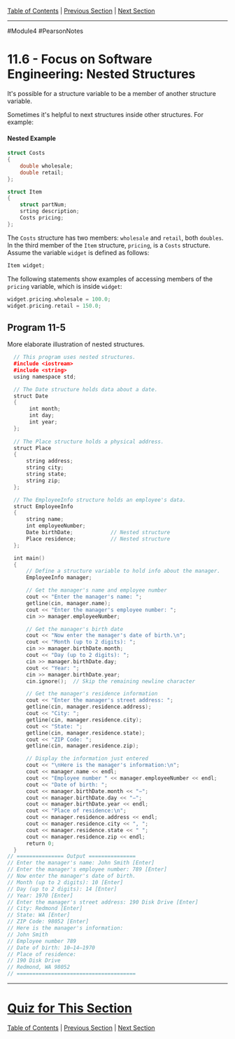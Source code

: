 [Table of Contents](/README.md) | [Previous Section](/Module%204/Pearson%20Notes/11.5%20-%20Arrays%20of%20Structures.md) | [Next Section](/Module%204/Pearson%20Notes/11.7%20-%20Structures%20as%20Function%20Arguments.md) <br />

-----
#Module4 #PearsonNotes 
# 11.6 - Focus on Software Engineering: Nested Structures
It's possible for a structure variable to be a member of another structure variable.

Sometimes it's helpful to next structures inside other structures. For example:
#### Nested Example
```c++
struct Costs
{
	double wholesale;
	double retail;
};

struct Item
{
	struct partNum;
	srting description;
	Costs pricing;
};
```

The `Costs` structure has two members: `wholesale` and `retail`, both `doubles`. In the third member of the `Item` structure, `pricing`, is a `Costs` structure. Assume the variable `widget` is defined as follows:
```c++
Item widget;
```

The following statements show examples of accessing members of the `pricing` variable, which is inside `widget`:
```c++
widget.pricing.wholesale = 100.0;
widget.pricing.retail = 150.0;
```

## Program 11-5
More elaborate illustration of nested structures.
```c++
  // This program uses nested structures. 
  #include <iostream> 
  #include <string> 
  using namespace std; 

  // The Date structure holds data about a date. 
  struct Date 
  {
       int month;
       int day;
       int year;
  };
  
  // The Place structure holds a physical address.
  struct Place
  {
      string address;
      string city;
      string state;
      string zip;
  };

  // The EmployeeInfo structure holds an employee's data.
  struct EmployeeInfo
  {
      string name;
      int employeeNumber;
      Date birthDate;            // Nested structure
      Place residence;           // Nested structure
  };

  int main()
  {
      // Define a structure variable to hold info about the manager.
      EmployeeInfo manager;

      // Get the manager's name and employee number
      cout << "Enter the manager's name: ";
      getline(cin, manager.name);
      cout << "Enter the manager's employee number: ";
      cin >> manager.employeeNumber;

      // Get the manager's birth date
      cout << "Now enter the manager's date of birth.\n";
      cout << "Month (up to 2 digits): ";
      cin >> manager.birthDate.month;
      cout << "Day (up to 2 digits): ";
      cin >> manager.birthDate.day;
      cout << "Year: ";
      cin >> manager.birthDate.year;
      cin.ignore();  // Skip the remaining newline character

      // Get the manager's residence information
      cout << "Enter the manager's street address: ";
      getline(cin, manager.residence.address);
      cout << "City: ";
      getline(cin, manager.residence.city);
      cout << "State: ";
      getline(cin, manager.residence.state);
      cout << "ZIP Code: ";
      getline(cin, manager.residence.zip);

      // Display the information just entered
      cout << "\nHere is the manager's information:\n";
      cout << manager.name << endl;
      cout << "Employee number " << manager.employeeNumber << endl;
      cout << "Date of birth: ";
      cout << manager.birthDate.month << "−";
      cout << manager.birthDate.day << "−";
      cout << manager.birthDate.year << endl;
      cout << "Place of residence:\n";
      cout << manager.residence.address << endl;
      cout << manager.residence.city << ", ";
      cout << manager.residence.state << " ";
      cout << manager.residence.zip << endl;
      return 0;
  }
// =============== Output ===============
// Enter the manager's name: John Smith [Enter]
// Enter the manager's employee number: 789 [Enter]
// Now enter the manager's date of birth.
// Month (up to 2 digits): 10 [Enter]
// Day (up to 2 digits): 14 [Enter]
// Year: 1970 [Enter]
// Enter the manager's street address: 190 Disk Drive [Enter]
// City: Redmond [Enter]
// State: WA [Enter]
// ZIP Code: 98052 [Enter]
// Here is the manager's information:
// John Smith
// Employee number 789
// Date of birth: 10–14–1970
// Place of residence:
// 190 Disk Drive
// Redmond, WA 98052
// ======================================
```

-----
# [Quiz for This Section](!%20Unit%2011%20Answers.md#Quiz-11.6)
[Table of Contents](/README.md) | [Previous Section](/Module%204/Pearson%20Notes/11.5%20-%20Arrays%20of%20Structures.md) | [Next Section](/Module%204/Pearson%20Notes/11.7%20-%20Structures%20as%20Function%20Arguments.md) <br />